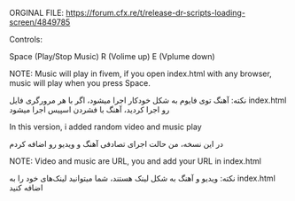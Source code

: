 ORGINAL FILE: https://forum.cfx.re/t/release-dr-scripts-loading-screen/4849785

Controls:

Space (Play/Stop Music)
R (Volime up)
E (Vplume down)



NOTE: Music will play in fivem, if you open index.html with any browser, music will play when you press Space.

نکته: آهنگ توی فایوم به شکل خودکار اجرا میشود، اگر با هر مرورگری فایل index.html رو اجرا کردید، آهنگ با فشردن اسپیس اجرا میشود
 

In this version, i added random video and music play

در این نسخه، من حالت اجرای تصادفی آهنگ و ویدیو رو اضافه کردم

NOTE: Video and music are URL, you and add your URL in index.html

نکته: ویدیو و آهنگ به شکل لینک هستند، شما میتوانید لینک‌های خود را به index.html اضافه کنید
